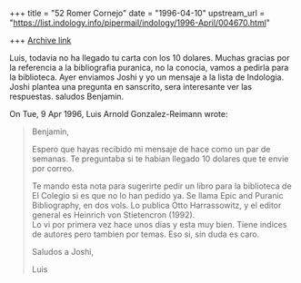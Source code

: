 +++
title = "52 Romer Cornejo"
date = "1996-04-10"
upstream_url = "https://list.indology.info/pipermail/indology/1996-April/004670.html"

+++
[Archive link](https://list.indology.info/pipermail/indology/1996-April/004670.html)

Luis,
todavia no ha llegado tu carta con los 10 dolares. Muchas gracias 
por la referencia a la bibliografia puranica, no la conocia, 
vamos a pedirla para la biblioteca.
Ayer enviamos Joshi y yo un mensaje a la lista de Indologia. 
Joshi plantea una pregunta en sanscrito, sera interesante ver 
las respuestas.
saludos
Benjamin.

On Tue, 9 Apr 1996, Luis Arnold Gonzalez-Reimann wrote:

>  
> Benjamin,
> 
> Espero que hayas recibido mi mensaje de hace como un par de semanas.  Te 
> preguntaba si te habian llegado 10 dolares que te envie por correo.
> 
> Te mando esta nota para sugerirte pedir un libro para la biblioteca de El 
> Colegio si es que no lo han pedido ya.  Se llama Epic and Puranic 
> Bibliography, en dos vols.  Lo publica Otto Harrassowitz, y el editor 
> general es Heinrich von Stietencron (1992).  
> Lo vi por primera vez hace unos dias y esta muy bien.  Tiene indices de 
> autores pero tambien por temas.  Eso si, sin duda es caro.
> 
> Saludos a Joshi,
> 
> Luis
> 


